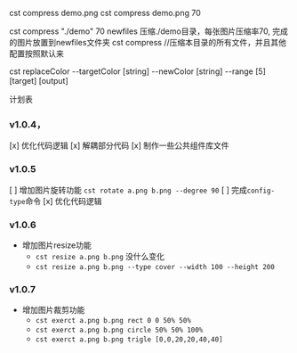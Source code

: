<!-- 直接压缩对应图片 -->
cst compress demo.png 
cst compress demo.png 70
<!-- 需要压缩目录 -->
cst compress "./demo" 70 newfiles    压缩./demo目录，每张图片压缩率70, 完成的图片放置到newfiles文件夹
cst compress //压缩本目录的所有文件，并且其他配置按照默认来


cst replaceColor --targetColor [string] --newColor [string] --range [5] [target] [output] 


计划表
### v1.0.4， 
[x] 优化代码逻辑
[x] 解耦部分代码
[x] 制作一些公共组件库文件

### v1.0.5 
[ ] 增加图片旋转功能 `cst rotate a.png b.png --degree 90`
[ ] 完成`config-type`命令
[x] 优化代码逻辑

### v1.0.6
* 增加图片resize功能 
  * `cst resize a.png b.png` 没什么变化
  * `cst resize a.png b.png --type cover --width 100 --height 200`

### v1.0.7
* 增加图片裁剪功能
  * `cst exerct a.png b.png rect 0 0 50% 50%`
  * `cst exerct a.png b.png circle 50% 50% 100%`
  * `cst exerct a.png b.png trigle [0,0,20,20,40,40]`